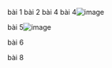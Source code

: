 bài 1
bài 2
bài 4
bài 4![image](https://github.com/ThongTruong24/aaaasaaswwafwa/assets/132449871/2d32c485-70ec-48b6-bdfb-6f33089d3c34)

bài 5![image](https://github.com/ThongTruong24/aaaasaaswwafwa/assets/132449871/3d50c95f-0096-4a7a-9603-3b575eefcbf6)

bài 6
















bài 8
